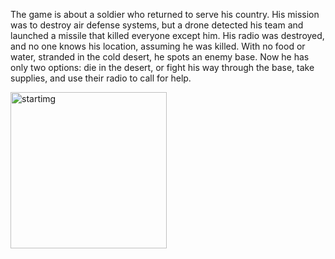 The game is about a soldier who returned to serve his country. 
His mission was to destroy air defense systems, but a drone detected his team and launched a missile that killed everyone except him. 
His radio was destroyed, and no one knows his location, assuming he was killed. 
With no food or water, stranded in the cold desert, he spots an enemy base. 
Now he has only two options: die in the desert, or fight his way through the base, take supplies, and use their radio to call for help.


<img width="250" height="250" alt="startimg" src="https://github.com/user-attachments/assets/97fd4b14-909c-4e01-9b27-2243c3d58f5e" />


